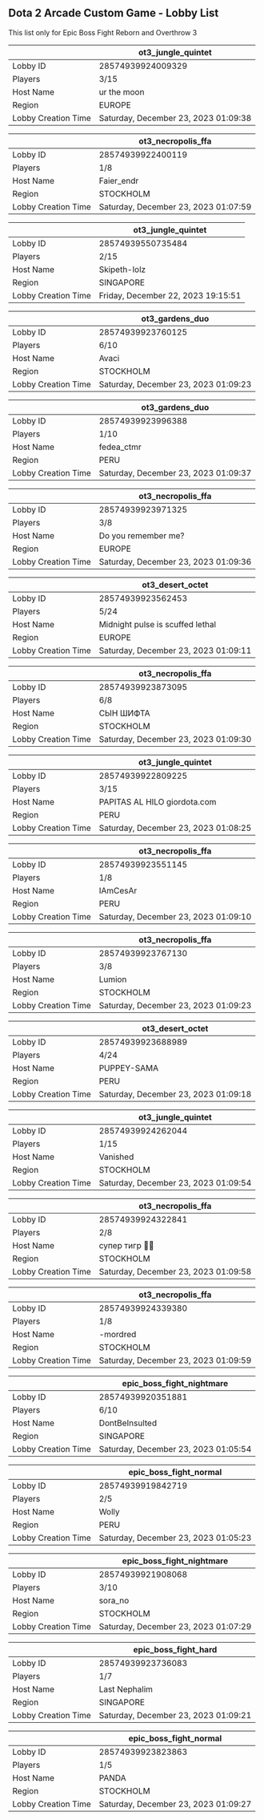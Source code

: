 ## Dota 2 Arcade Custom Game - Lobby List

This list only for Epic Boss Fight Reborn and Overthrow 3

|  | ot3_jungle_quintet |
| ------ | ------ |
| Lobby ID | 28574939924009329 |
| Players | 3/15 |
| Host Name | ur the moon |
| Region | EUROPE |
| Lobby Creation Time | Saturday, December 23, 2023 01:09:38 |


|  | ot3_necropolis_ffa |
| ------ | ------ |
| Lobby ID | 28574939922400119 |
| Players | 1/8 |
| Host Name | Faier_endr |
| Region | STOCKHOLM |
| Lobby Creation Time | Saturday, December 23, 2023 01:07:59 |


|  | ot3_jungle_quintet |
| ------ | ------ |
| Lobby ID | 28574939550735484 |
| Players | 2/15 |
| Host Name | Skipeth-lolz |
| Region | SINGAPORE |
| Lobby Creation Time | Friday, December 22, 2023 19:15:51 |


|  | ot3_gardens_duo |
| ------ | ------ |
| Lobby ID | 28574939923760125 |
| Players | 6/10 |
| Host Name | Avaci |
| Region | STOCKHOLM |
| Lobby Creation Time | Saturday, December 23, 2023 01:09:23 |


|  | ot3_gardens_duo |
| ------ | ------ |
| Lobby ID | 28574939923996388 |
| Players | 1/10 |
| Host Name | fedea_ctmr |
| Region | PERU |
| Lobby Creation Time | Saturday, December 23, 2023 01:09:37 |


|  | ot3_necropolis_ffa |
| ------ | ------ |
| Lobby ID | 28574939923971325 |
| Players | 3/8 |
| Host Name | Do you remember me? |
| Region | EUROPE |
| Lobby Creation Time | Saturday, December 23, 2023 01:09:36 |


|  | ot3_desert_octet |
| ------ | ------ |
| Lobby ID | 28574939923562453 |
| Players | 5/24 |
| Host Name | Midnight pulse is scuffed lethal |
| Region | EUROPE |
| Lobby Creation Time | Saturday, December 23, 2023 01:09:11 |


|  | ot3_necropolis_ffa |
| ------ | ------ |
| Lobby ID | 28574939923873095 |
| Players | 6/8 |
| Host Name | СЫН ШИФТА |
| Region | STOCKHOLM |
| Lobby Creation Time | Saturday, December 23, 2023 01:09:30 |


|  | ot3_jungle_quintet |
| ------ | ------ |
| Lobby ID | 28574939922809225 |
| Players | 3/15 |
| Host Name | PAPITAS AL HILO giordota.com |
| Region | PERU |
| Lobby Creation Time | Saturday, December 23, 2023 01:08:25 |


|  | ot3_necropolis_ffa |
| ------ | ------ |
| Lobby ID | 28574939923551145 |
| Players | 1/8 |
| Host Name | IAmCesAr |
| Region | PERU |
| Lobby Creation Time | Saturday, December 23, 2023 01:09:10 |


|  | ot3_necropolis_ffa |
| ------ | ------ |
| Lobby ID | 28574939923767130 |
| Players | 3/8 |
| Host Name | Lumion |
| Region | STOCKHOLM |
| Lobby Creation Time | Saturday, December 23, 2023 01:09:23 |


|  | ot3_desert_octet |
| ------ | ------ |
| Lobby ID | 28574939923688989 |
| Players | 4/24 |
| Host Name | PUPPEY-SAMA |
| Region | PERU |
| Lobby Creation Time | Saturday, December 23, 2023 01:09:18 |


|  | ot3_jungle_quintet |
| ------ | ------ |
| Lobby ID | 28574939924262044 |
| Players | 1/15 |
| Host Name | Vanished |
| Region | STOCKHOLM |
| Lobby Creation Time | Saturday, December 23, 2023 01:09:54 |


|  | ot3_necropolis_ffa |
| ------ | ------ |
| Lobby ID | 28574939924322841 |
| Players | 2/8 |
| Host Name | супер тигр 🐯🐅 |
| Region | STOCKHOLM |
| Lobby Creation Time | Saturday, December 23, 2023 01:09:58 |


|  | ot3_necropolis_ffa |
| ------ | ------ |
| Lobby ID | 28574939924339380 |
| Players | 1/8 |
| Host Name | -mordred |
| Region | STOCKHOLM |
| Lobby Creation Time | Saturday, December 23, 2023 01:09:59 |


|  | epic_boss_fight_nightmare |
| ------ | ------ |
| Lobby ID | 28574939920351881 |
| Players | 6/10 |
| Host Name | DontBeInsulted |
| Region | SINGAPORE |
| Lobby Creation Time | Saturday, December 23, 2023 01:05:54 |


|  | epic_boss_fight_normal |
| ------ | ------ |
| Lobby ID | 28574939919842719 |
| Players | 2/5 |
| Host Name | Wolly |
| Region | PERU |
| Lobby Creation Time | Saturday, December 23, 2023 01:05:23 |


|  | epic_boss_fight_nightmare |
| ------ | ------ |
| Lobby ID | 28574939921908068 |
| Players | 3/10 |
| Host Name | sora_no |
| Region | STOCKHOLM |
| Lobby Creation Time | Saturday, December 23, 2023 01:07:29 |


|  | epic_boss_fight_hard |
| ------ | ------ |
| Lobby ID | 28574939923736083 |
| Players | 1/7 |
| Host Name | Last Nephalim |
| Region | SINGAPORE |
| Lobby Creation Time | Saturday, December 23, 2023 01:09:21 |


|  | epic_boss_fight_normal |
| ------ | ------ |
| Lobby ID | 28574939923823863 |
| Players | 1/5 |
| Host Name | PANDA |
| Region | STOCKHOLM |
| Lobby Creation Time | Saturday, December 23, 2023 01:09:27 |


